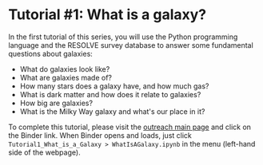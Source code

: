 # Tutorial #1: What is a galaxy?

In the first tutorial of this series, you will use the Python programming language and the RESOLVE survey database to answer some fundamental questions about galaxies:
- What do galaxies look like?
- What are galaxies made of? 
- How many stars does a galaxy have, and how much gas?
- What is dark matter and how does it relate to galaxies?
- How big are galaxies?
- What is the Milky Way galaxy and what's our place in it?

To complete this tutorial, please visit the [outreach main page](https://github.com/resolvesurvey/outreach/tree/main) and click on the Binder link. When Binder opens and loads, just click `Tutorial1_What_is_a_Galaxy > WhatIsAGalaxy.ipynb` in the menu (left-hand side of the webpage).

